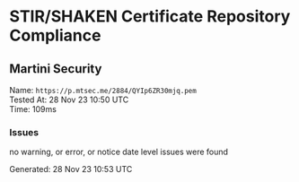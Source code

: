 # STIR/SHAKEN Certificate Repository Compliance

## Martini Security

Name: `https://p.mtsec.me/2884/QYIp6ZR30mjq.pem`\
Tested At: 28 Nov 23 10:50 UTC\
Time: 109ms

### Issues

no warning, or error, or notice date level issues were found

Generated: 28 Nov 23 10:53 UTC